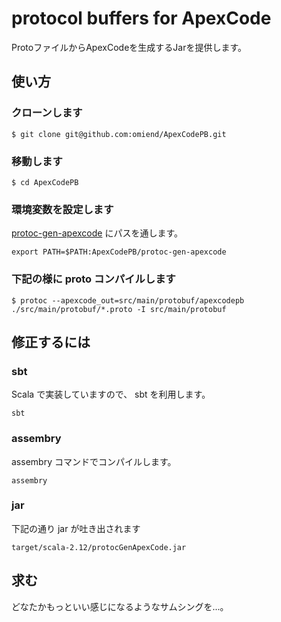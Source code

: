 # protocol buffers for ApexCode

ProtoファイルからApexCodeを生成するJarを提供します。

## 使い方

### クローンします

```
$ git clone git@github.com:omiend/ApexCodePB.git
```

### 移動します

```
$ cd ApexCodePB
```

### 環境変数を設定します

[protoc-gen-apexcode](https://github.com/omiend/ApexCodePB/blob/master/protoc-gen-apexcode) にパスを通します。

```
export PATH=$PATH:ApexCodePB/protoc-gen-apexcode
```

### 下記の様に proto コンパイルします

```
$ protoc --apexcode_out=src/main/protobuf/apexcodepb ./src/main/protobuf/*.proto -I src/main/protobuf
```

## 修正するには

### sbt

Scala で実装していますので、 sbt を利用します。

```
sbt
```

### assembry

assembry コマンドでコンパイルします。

```
assembry
```

### jar 

下記の通り jar が吐き出されます

```
target/scala-2.12/protocGenApexCode.jar
```

## 求む

どなたかもっといい感じになるようなサムシングを...。
